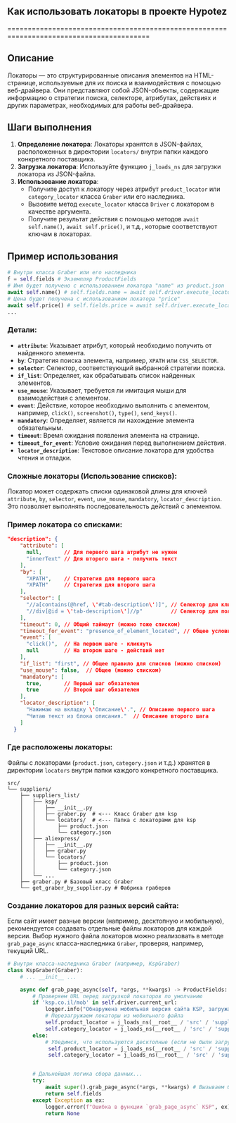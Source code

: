 ## Как использовать локаторы в проекте Hypotez
=========================================================================================

Описание
-------------------------
Локаторы — это структурированные описания элементов на HTML-странице, используемые для их поиска и взаимодействия с помощью веб-драйвера. Они представляют собой JSON-объекты, содержащие информацию о стратегии поиска, селекторе, атрибутах, действиях и других параметрах, необходимых для работы веб-драйвера.

Шаги выполнения
-------------------------
1. **Определение локатора**: Локаторы хранятся в JSON-файлах, расположенных в директории `locators/` внутри папки каждого конкретного поставщика. 
2. **Загрузка локатора**:  Используйте функцию `j_loads_ns` для загрузки локатора из JSON-файла.
3. **Использование локатора**: 
    - Получите доступ к локатору через атрибут `product_locator` или `category_locator` класса `Graber` или его наследника.
    - Вызовите метод `execute_locator` класса `Driver` с локатором в качестве аргумента.
    - Получите результат действия с помощью методов `await self.name()`, `await self.price()`, и т.д., которые соответствуют ключам в локаторах.


Пример использования
-------------------------

```python
# Внутри класса Graber или его наследника
f = self.fields # Экземпляр ProductFields
# Имя будет получено с использованием локатора "name" из product.json
await self.name() # self.fields.name = await self.driver.execute_locator(self.product_locator.name)
# Цена будет получена с использованием локатора "price"
await self.price() # self.fields.price = await self.driver.execute_locator(self.product_locator.price)
...
```

### Детали:

* **`attribute`**: Указывает атрибут, который необходимо получить от найденного элемента.
* **`by`**: Стратегия поиска элемента, например, `XPATH` или `CSS_SELECTOR`.
* **`selector`**: Селектор, соответствующий выбранной стратегии поиска.
* **`if_list`**: Определяет, как обрабатывать список найденных элементов.
* **`use_mouse`**: Указывает, требуется ли имитация мыши для взаимодействия с элементом.
* **`event`**: Действие, которое необходимо выполнить с элементом, например, `click()`, `screenshot()`, `type()`, `send_keys()`.
* **`mandatory`**: Определяет, является ли нахождение элемента обязательным.
* **`timeout`**: Время ожидания появления элемента на странице.
* **`timeout_for_event`**: Условие ожидания перед выполнением действия.
* **`locator_description`**: Текстовое описание локатора для удобства чтения и отладки.

### Сложные локаторы (Использование списков):

Локатор может содержать списки одинаковой длины для ключей `attribute`, `by`, `selector`, `event`, `use_mouse`, `mandatory`, `locator_description`. Это позволяет выполнять последовательность действий с элементом.

### Пример локатора со списками:

```json
"description": {
    "attribute": [
      null,       // Для первого шага атрибут не нужен
      "innerText" // Для второго шага - получить текст
    ],
    "by": [
      "XPATH",    // Стратегия для первого шага
      "XPATH"     // Стратегия для второго шага
    ],
    "selector": [
      "//a[contains(@href, \'#tab-description\')]", // Селектор для клика по вкладке
      "//div[@id = \'tab-description\']//p"         // Селектор для получения текста описания
    ],
    "timeout": 0, // Общий таймаут (можно тоже списком)
    "timeout_for_event": "presence_of_element_located", // Общее условие ожидания
    "event": [
      "click()",  // На первом шаге - кликнуть
      null        // На втором шаге - действий нет
    ],
    "if_list": "first", // Общее правило для списков (можно списком)
    "use_mouse": false,  // Общее (можно списком)
    "mandatory": [
      true,       // Первый шаг обязателен
      true        // Второй шаг обязателен
    ],
    "locator_description": [
      "Нажимаю на вкладку \'Описание\'.", // Описание первого шага
      "Читаю текст из блока описания."  // Описание второго шага
    ]
  }
```

### Где расположены локаторы:

Файлы с локаторами (`product.json`, `category.json` и т.д.) хранятся в директории `locators` внутри папки каждого конкретного поставщика.

```text
src/
└── suppliers/
    ├── suppliers_list/
    │   ├── ksp/
    │   │   ├── __init__.py
    │   │   ├── graber.py  # <--- Класс Graber для ksp
    │   │   └── locators/  # <--- Папка с локаторами для ksp
    │   │       ├── product.json
    │   │       └── category.json
    │   ├── aliexpress/
    │   │   ├── __init__.py
    │   │   ├── graber.py
    │   │   └── locators/
    │   │       ├── product.json
    │   │       └── category.json
    │   └── ...
    ├── graber.py # Базовый класс Graber
    └── get_graber_by_supplier.py # Фабрика граберов
```

### Создание локаторов для разных версий сайта:

Если сайт имеет разные версии (например, десктопную и мобильную), рекомендуется создавать отдельные файлы локаторов для каждой версии. Выбор нужного файла локаторов можно реализовать в методе `grab_page_async` класса-наследника `Graber`, проверяя, например, текущий URL.

```python
# Внутри класса-наследника Graber (например, KspGraber)
class KspGraber(Graber):
    # ... __init__ ...

    async def grab_page_async(self, *args, **kwargs) -> ProductFields:
        # Проверяем URL перед загрузкой локаторов по умолчанию
        if 'ksp.co.il/mob' in self.driver.current_url:
            logger.info("Обнаружена мобильная версия сайта KSP, загружаю мобильные локаторы.")
            # Перезагружаем локаторы из мобильного файла
            self.product_locator = j_loads_ns(__root__ / 'src' / 'suppliers' / 'suppliers_list' / self.supplier_prefix / 'locators' / 'product_mobile.json')
            self.category_locator = j_loads_ns(__root__ / 'src' / 'suppliers' / 'suppliers_list' / self.supplier_prefix / 'locators' / 'category_mobile.json')
        else:
            # Убедимся, что используются десктопные (если не были загружены ранее или переключились с мобильной)
             self.product_locator = j_loads_ns(__root__ / 'src' / 'suppliers' / 'suppliers_list' / self.supplier_prefix / 'locators' / 'product.json')
             self.category_locator = j_loads_ns(__root__ / 'src' / 'suppliers' / 'suppliers_list' / self.supplier_prefix / 'locators' / 'category.json')


        # Дальнейшая логика сбора данных...
        try:
            await super().grab_page_async(*args, **kwargs) # Вызываем базовую логику с нужными локаторами
            return self.fields
        except Exception as ex:
            logger.error(f"Ошибка в функции `grab_page_async` KSP", ex)
            return None
```